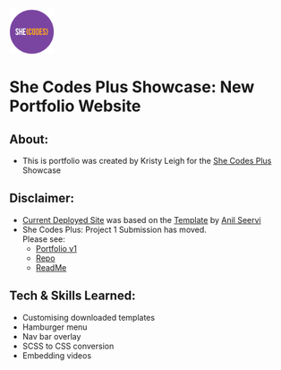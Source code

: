 <img src="https://github.com/Ms-KL/Ms-KL/raw/main/images/shecodes-icon.png" width="80px" height="80px" />

# She Codes Plus Showcase: New Portfolio Website

## About:

- This is portfolio was created by Kristy Leigh for the [She Codes Plus](https://www.shecodes.com.au/) Showcase

## Disclaimer:

- [Current Deployed Site](https://ms-kl.github.io/) was based on the [Template](https://github.com/AnilSeervi/DevFolio) by [Anil Seervi](https://github.com/AnilSeervi)
- She Codes Plus: Project 1 Submission has moved. <Br>Please see:
  - [Portfolio v1](https://ms-kl.github.io/v1/)
  - [Repo](https://github.com/Ms-KL/Ms-KL.github.io/tree/main/v1)
  - [ReadMe](https://github.com/Ms-KL/Ms-KL.github.io/tree/main/v1/readme.md)

## Tech & Skills Learned:

- Customising downloaded templates
- Hamburger menu
- Nav bar overlay
- SCSS to CSS conversion
- Embedding videos
